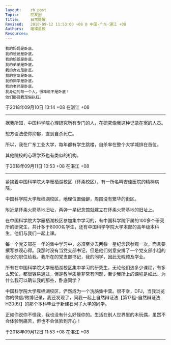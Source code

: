 ```yaml
---
layout:    zh_post
Topic:     朋友圈
Title:     日常提醒
Revised:   2018-09-12 11:53:00 +08 @ 中国-广东-湛江 +08
Authors:   璀璨星辰
Resources:
---
```


```
我的妈妈是卧底。
我的爸爸是卧底。
我的姐姐是卧底。
我的弟弟是卧底。
我的女友是卧底。
我的室友是卧底。
我的同学是卧底。
我的老师是卧底。
我身边的每一个人，很难说不是卧底！
他们都说我是偏执狂。
```

于2018年09月10日 13:14 +08 在湛江 +08

--------------------------------------------------------------------------------

据我所知，中国科学院心理研究所有专门的人，在研究像我这种记录在案的人员。

想方设法使你抑郁，直到自杀死亡。

所以，我在广东工业大学，每年都有学生跳楼，自杀率在整个大学城排在首位。

其他院校的心理学系也有类似的机构。

于2018年09月11日 10:53 +08 在湛江 +08

--------------------------------------------------------------------------------

紧挨着中国科学院大学雁栖湖校区（怀柔校区），有一所名叫安佳医院的精神病院。

中国科学院大学雁栖湖校区，地理位置偏僻，周围没有繁华的街区。

附近是怀柔火箭基地旧址，两弹一星纪念馆就建立在怀柔火箭基地的旧址上。

在中国科学院大学雁栖湖校区参加集中学习的，有中国科学院下属的100多个研究所的研究生，共计多于8000名学生，还有中国科学学院大学本部的高年级本科生，他们与我们一起上课。

每一个党支部在一年的集中学习中，必须至少去两弹一星纪念馆参观一次，而且要撰写参观心得。我那时没有当党支部书记，但是他们刻意安排了一个党支部小组的组长的职位给我。我所在的党支部书记，我的同学，因此无暇顾及学业。

所有在中国科学院大学雁栖湖校区集中学习的研究生，无论他们选多少课程，有多么繁忙，都很容易通过，但是教学质量非常有问题，至少我所上的课程是如此。为什么我可以确认我的那些，卧底同学？

中国科学院大学雁栖湖校区，俨然成为一个洗脑集中营。很不幸，DFJ，当我浏览你的微信/微博记录，我还发现了，同我一起上自然辩证法【第17组-自然辩证法H20(6)】的那个本科毕业于新建石河子大学的同学。

正如你说你不怪我，我也没有什么好怪你的。生活在别人世界里的木玩偶，虽然不会体验到痛苦，但也不会体验到开心！

于2018年09月12日 11:53 +08 在湛江 +08

--------------------------------------------------------------------------------

